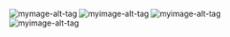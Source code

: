 ![mymage-alt-tag](https://monosnap.com/file/ePA3aDBLwRwyDu5MhxlSxgKTFva6cA)
![myimage-alt-tag](https://monosnap.com/file/kxEV781gXRzxilpRIgPCjO9BRXbNJU)
![myimage-alt-tag](https://monosnap.com/file/0F80GD6q2p5iIDMs32M6Pqd8qc9Loi)
![myimage-alt-tag](https://monosnap.com/file/lPuBjxZv55ussGu8jTQTlb8sKweDPI)